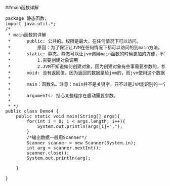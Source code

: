 ##main函数详解
<pre>
package 静态函数;
import java.util.*;
/*
 * main函数的详解
 * 		public: 公共的。权限是最大，在任何情况下可以访问。
 * 			原因：为了保证让JVM在任何情况下都可以访问的到main方法。
 * 		static:	静态。静态可以让jvm调用main函数的时候更加的方便，不需要通过对象调用。
 * 			1.需要创建对象调用
 * 			2.JVM不知道如何创建对象，因为创建对象有些事需要参数的，参数传递什么东西呢？
 * 		void: 没有返回值。因为返回的数据是给jvm的，而jvm使用这个数据是没有意义的，所以就不要了。
 * 
 * 		main：函数名。注意：main并不是关键字，只不过是JVM能识别的一个特殊的函数名而已。
 * 
 * 		arguments: 担心某些程序在启动需要参数。
 * 
 * */
public class Demo4 {
	public static void main(String[] args){
		for(int i = 0; i < args.length; i++){
			System.out.println(args[i]+",");	
		}
		/*输出数据一般用Scanner*/
		Scanner scanner = new Scanner(System.in);
		int arg = scanner.nextInt();
		scanner.close();
		System.out.println(arg);
		
	}
	
}

</pre>